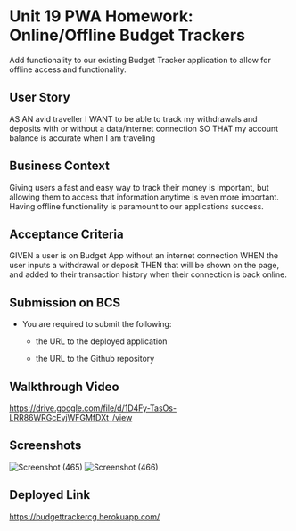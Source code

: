 # Unit 19 PWA Homework: Online/Offline Budget Trackers

Add functionality to our existing Budget Tracker application to allow for offline access and functionality.


## User Story
AS AN avid traveller
I WANT to be able to track my withdrawals and deposits with or without a data/internet connection
SO THAT my account balance is accurate when I am traveling

## Business Context

Giving users a fast and easy way to track their money is important, but allowing them to access that information anytime is even more important. Having offline functionality is paramount to our applications success.


## Acceptance Criteria
GIVEN a user is on Budget App without an internet connection
WHEN the user inputs a withdrawal or deposit
THEN that will be shown on the page, and added to their transaction history when their connection is back online.

## Submission on BCS

* You are required to submit the following:

  * the URL to the deployed application

  * the URL to the Github repository

## Walkthrough Video
https://drive.google.com/file/d/1D4Fy-TasOs-LRR86WRGcEvjWFGMfDXt_/view

## Screenshots
![Screenshot (465)](https://user-images.githubusercontent.com/81654878/130546870-d81cbfd8-74d9-49c2-8a32-578e12c3b282.png)
![Screenshot (466)](https://user-images.githubusercontent.com/81654878/130546875-6e234854-bc3f-4948-a7b5-2a95a14dd988.png)

## Deployed Link
https://budgettrackercg.herokuapp.com/
